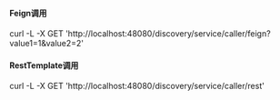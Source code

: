#### Feign调用
curl -L -X GET 'http://localhost:48080/discovery/service/caller/feign?value1=1&value2=2'

#### RestTemplate调用
curl -L -X GET 'http://localhost:48080/discovery/service/caller/rest'